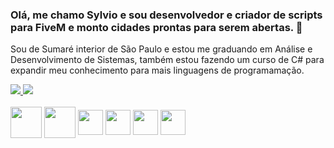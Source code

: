 ### Olá, me chamo Sylvio e sou desenvolvedor e criador de scripts para FiveM e monto cidades prontas para serem abertas. 👋

Sou de Sumaré interior de São Paulo e estou me graduando em Análise e Desenvolvimento de Sistemas, também estou fazendo um curso de C# para expandir meu conhecimento para mais linguagens de programamação.
<!--
**SylvioLeonZanotti/SylvioLeonZanotti** is a ✨ _special_ ✨ repository because its `README.md` (this file) appears on your GitHub profile.

Here are some ideas to get you started:

- 🔭 I’m currently working on ...
- 🌱 I’m currently learning ...
- 👯 I’m looking to collaborate on ...
- 🤔 I’m looking for help with ...
- 💬 Ask me about ...
- 📫 How to reach me: ...
- 😄 Pronouns: ...
- ⚡ Fun fact: ...
-->
<a href="https://www.instagram.com/osylviozanotti" alt="Instagram" target="_blank">
  <img src="https://img.shields.io/badge/-Instagram-DF0174?style=for-the-badge&labelColor=DF0174&logo=instagram&logoColor=white&link=https://www.instagram.com/osylviozanotti">
</a>

<a href="https://www.discord.gg/dSk5sbYu7N" alt="Discord" target="_blank">
  <img src="https://img.shields.io/badge/-Discord-00ccff?style=for-the-badge&labelColor=00ccff&logo=discord&logoColor=white&link=https://www.discord.gg/dSk5sbYu7N">
</a>

<div style="display: inline_block"><br>
  <img align="center" alt="" height="50" width="50" src="https://cdn.discordapp.com/attachments/1034653600389025903/1109539080255066234/icons8-lua-language-64.png">
  <img align="center" alt="" height="50" width="50" src="https://cdn.discordapp.com/attachments/1024414418177622087/1118204635447037972/icons8-javascript-64.png">
  <img align="center" alt="" height="40" width="40" src="https://cdn.discordapp.com/attachments/1034653600389025903/1109538223593623562/icons8-html-48.png"> 
  <img align="center" alt="" height="40" width="40" src="https://cdn.discordapp.com/attachments/1034653600389025903/1109538724729081906/icons8-fivem-48.png"> 
  <img align="center" alt="" height="40" width="40" src="https://cdn.discordapp.com/attachments/1020449361039200266/1110319858131947561/icons8-c-afiado-logotipo-48.png"> 
  <img align="center" alt="" height="40" width="40" src="https://cdn.discordapp.com/attachments/1020449361039200266/1110320238932787250/icons8-mysql-48.png"> 
  
</div>
